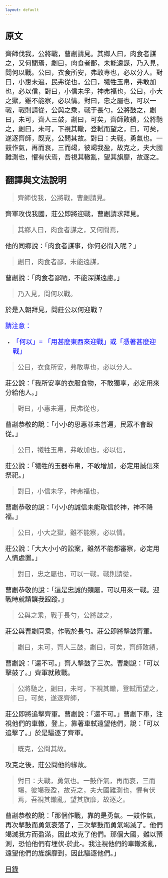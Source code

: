 ```yaml
---
layout: default
---
```

<head>
  <!-- ... -->
  <link rel="stylesheet" type="text/css" href="https://fonts.googleapis.com/earlyaccess/cwtexkai.css">
  <style>
    body {
     font-family: "cwTeXKai", serif;
    }
    p.big {
      line-height: 3;
      font-size: x-large;
    }
    p {
      font-size: 1.5em;
    }
    </style>
</head>

# 原文

齊師伐我，公將戰，曹劌請見。其鄉人曰，肉食者謀之，又何間焉，劌曰，肉食者鄙，未能遠謀，乃入見，問何以戰。公曰，衣食所安，弗敢專也，必以分人。對曰，小惠未遍，民弗從也，公曰，犧牲玉帛，弗敢加也，必以信，對曰，小信未孚，神弗福也，公曰，小大之獄，雖不能察，必以情。對曰，忠之屬也，可以一戰，戰則請從，公與之乘，戰于長勺，公將鼓之，劌曰，未可，齊人三鼓，劌曰，可矣，齊師敗績，公將馳之，劌曰，未可，下視其轍，登軾而望之，曰，可矣，遂逐齊師，既克，公問其故。對曰：夫戰，勇氣也。一鼓作氣，再而衰，三而竭，彼竭我盈，故克之，夫大國難測也，懼有伏焉，吾視其轍亂，望其旗靡，故逐之。

# 翻譯與文法說明

> 齊師伐我，公將戰，曹劌請見。

齊軍攻伐我國，莊公即將迎戰，曹劌請求拜見。

> 其鄉人曰，肉食者謀之，又何間焉，

他的同鄉說：「肉食者謀事，你何必間入呢？」

> 劌曰，肉食者鄙，未能遠謀，

曹劌說：「肉食者鄙陋，不能深謀遠慮。」

> 乃入見，問何以戰。

於是入朝拜見，問莊公以何迎戰？

<a style="color:blue;"> 請注意：</a>
- <p style="color:blue;">「何以」= 「用甚麼東西來迎戰」或「憑著甚麼迎戰」</p>

> 公曰，衣食所安，弗敢專也，必以分人。

莊公說：「我所安享的衣服食物，不敢獨享，必定用來分給他人。」

> 對曰，小惠未遍，民弗從也，

曹劌恭敬的說：「小小的恩惠並未普遍，民眾不會跟從。」

> 公曰，犧牲玉帛，弗敢加也，必以信，

莊公說：「犧牲的玉器布帛，不敢增加，必定用誠信來祭祀。」

> 對曰，小信未孚，神弗福也，

曹劌恭敬的說：「小小的誠信未能取信於神，神不降福。」

> 公曰，小大之獄，雖不能察，必以情。

莊公說：「大大小小的訟案，雖然不能都審察，必定用人情處置。」

> 對曰，忠之屬也，可以一戰，戰則請從，

曹劌恭敬的說：「這是忠誠的類屬，可以用來一戰。迎戰時就請讓我跟蹤。」

> 公與之乘，戰于長勺，公將鼓之，

莊公與曹劌同乘，作戰於長勺。莊公即將擊鼓齊軍。

> 劌曰，未可，齊人三鼓，劌曰，可矣，齊師敗績，

曹劌說：「還不可。」齊人擊鼓了三次。曹劌說：「可以擊鼓了。」齊軍就敗戰。

> 公將馳之，劌曰，未可，下視其轍，登軾而望之，曰，可矣，遂逐齊師，

莊公即將追擊齊軍。曹劌說：「還不可。」曹劌下車，注視他們的車轍，登上，靠著車軾遠望他們，說：「可以追擊了。」於是驅逐了齊軍。

> 既克，公問其故。

攻克之後，莊公問他的緣故。

> 對曰：夫戰，勇氣也。一鼓作氣，再而衰，三而竭，彼竭我盈，故克之，夫大國難測也，懼有伏焉，吾視其轍亂，望其旗靡，故逐之。

曹劌恭敬的說：「那個作戰，靠的是勇氣。一鼓作氣，再次擊鼓而勇氣衰落了，三次擊鼓而勇氣竭滅了。他們竭滅我方而盈滿，因此攻克了他們。那個大國，難以預測，恐怕他們有埋伏-於此-。我注視他們的車轍紊亂，遠望他們的旌旗靡到，因此驅逐他們。」

[目錄](./)
